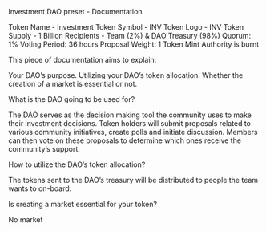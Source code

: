 Investment DAO preset - Documentation

Token Name - Investment
Token Symbol - INV
Token Logo - INV
Token Supply - 1 Billion
Recipients - Team (2%) & DAO Treasury (98%)
Quorum: 1%
Voting Period: 36 hours
Proposal Weight: 1 Token
Mint Authority is burnt


This piece of documentation aims to explain: 

Your DAO’s purpose.
Utilizing your DAO’s token allocation.
Whether the creation of a market is essential or not.

What is the DAO going to be used for?

The DAO serves as the decision making tool the community uses to make their investment decisions. 
Token holders will submit proposals related to various community initiatives, create polls and initiate discussion. Members can then vote on these proposals to determine which ones receive the community’s support.



How to utilize the DAO’s token allocation?

The tokens sent to the DAO’s treasury will be distributed to people the team wants to on-board.

Is creating a market essential for your token?

No market
